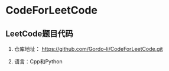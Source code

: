 # CodeForLeetCode
## LeetCode题目代码

1. 仓库地址： https://github.com/Gordo-li/CodeForLeetCode.git

2. 语言：Cpp和Python

